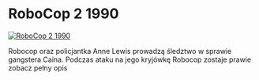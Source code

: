 RoboCop 2 1990 
=============
[![RoboCop 2 1990 ](http://vidos.pl/images/player.gif)](http://vidos.pl/robocop-2-1990)

 Robocop oraz policjantka Anne Lewis prowadzą śledztwo w sprawie gangstera Caina. Podczas ataku na jego kryjówkę Robocop zostaje prawie zobacz pełny opis
